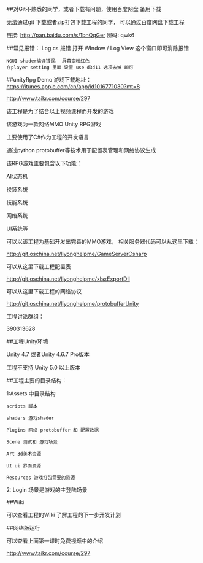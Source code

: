 ##对Git不熟悉的同学，或者下载有问题，使用百度网盘 备用下载

无法通过git 下载或者zip打包下载工程的同学， 可以通过百度网盘下载工程

链接: http://pan.baidu.com/s/1bnQqGer 密码: qwk6


##常见报错：
    Log.cs 报错
    打开 WIndow / Log View 这个窗口即可消除报错

    NGUI shader编译错误， 屏幕变粉红色
    在player setting 里面 设置 use d3d11 选项去掉 即可

##unityRpg
Demo 游戏下载地址：
https://itunes.apple.com/cn/app/id1016771030?mt=8


http://www.taikr.com/course/297

该工程是为了结合以上视频课程而开发的游戏

该游戏为一款网络MMO Unity RPG游戏

主要使用了C#作为工程的开发语言

通过python protobuffer等技术用于配置表管理和网络协议生成

该RPG游戏主要包含以下功能：

AI状态机

换装系统

技能系统

网络系统

UI系统等

可以以该工程为基础开发出完善的MMO游戏， 相关服务器代码可以从这里下载：

http://git.oschina.net/liyonghelpme/GameServerCsharp

可以从这里下载工程配置表

http://git.oschina.net/liyonghelpme/xlsxExportDll

可以从这里下载工程的网络协议

http://git.oschina.net/liyonghelpme/protobufferUnity

工程讨论群组：

390313628

##工程Unity环境

Unity 4.7 或者Unity 4.6.7  Pro版本

工程不支持 Unity 5.0 以上版本


##工程主要的目录结构：

1:Assets 中目录结构

    scripts 脚本

    shaders 游戏shader

    Plugins 网络 protobuffer 和 配置数据

    Scene 测试和 游戏场景

    Art 3d美术资源

    UI ui 界面资源

    Resources 游戏打包需要的资源

2: Login 场景是游戏的主登陆场景

##Wiki

可以查看工程的Wiki 了解工程的下一步开发计划



##网络版运行

可以查看上面第一课时免费视频中的介绍

http://www.taikr.com/course/297